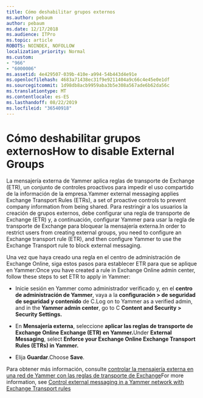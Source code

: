 ```yaml
---
title: Cómo deshabilitar grupos externos
ms.author: pebaum
author: pebaum
ms.date: 12/17/2018
ms.audience: ITPro
ms.topic: article
ROBOTS: NOINDEX, NOFOLLOW
localization_priority: Normal
ms.custom:
- "966"
- "6000006"
ms.assetid: 4e429507-039b-410e-a994-54b443d4e91e
ms.openlocfilehash: 4683a71438ec31f9e9211404a9c66c4e45e0e1df
ms.sourcegitcommit: 1d98db8acb9959aba3b5e308a567ade6b62da56c
ms.translationtype: MT
ms.contentlocale: es-ES
ms.lasthandoff: 08/22/2019
ms.locfileid: "36540918"
---
```

# <a name="how-to-disable-external-groups"></a><span data-ttu-id="74961-102">Cómo deshabilitar grupos externos</span><span class="sxs-lookup"><span data-stu-id="74961-102">How to disable External Groups</span></span>

<span data-ttu-id="74961-103">La mensajería externa de Yammer aplica reglas de transporte de Exchange (ETR), un conjunto de controles proactivos para impedir el uso compartido de la información de la empresa.</span><span class="sxs-lookup"><span data-stu-id="74961-103">Yammer external messaging applies Exchange Transport Rules (ETRs), a set of proactive controls to prevent company information from being shared.</span></span> <span data-ttu-id="74961-104">Para restringir a los usuarios la creación de grupos externos, debe configurar una regla de transporte de Exchange (ETR) y, a continuación, configurar Yammer para usar la regla de transporte de Exchange para bloquear la mensajería externa.</span><span class="sxs-lookup"><span data-stu-id="74961-104">In order to restrict users from creating external groups, you need to configure an Exchange transport rule (ETR), and then configure Yammer to use the Exchange Transport rule to block external messaging.</span></span>
  
<span data-ttu-id="74961-105">Una vez que haya creado una regla en el centro de administración de Exchange Online, siga estos pasos para establecer ETR para que se aplique en Yammer:</span><span class="sxs-lookup"><span data-stu-id="74961-105">Once you have created a rule in Exchange Online admin center, follow these steps to set ETR to apply in Yammer:</span></span>
  
- <span data-ttu-id="74961-106">Inicie sesión en Yammer como administrador verificado y, en el **centro de administración de Yammer**, vaya a la **configuración \> de seguridad de seguridad y contenido** de C.</span><span class="sxs-lookup"><span data-stu-id="74961-106">Log on to Yammer as a verified admin, and in the **Yammer admin center**, go to C **Content and Security \> Security Settings.**</span></span>

- <span data-ttu-id="74961-107">En **Mensajería externa**, seleccione **aplicar las reglas de transporte de Exchange Online Exchange (ETR) en Yammer.**</span><span class="sxs-lookup"><span data-stu-id="74961-107">Under **External Messaging**, select **Enforce your Exchange Online Exchange Transport Rules (ETRs) in Yammer.**</span></span>

- <span data-ttu-id="74961-108">Elija **Guardar**.</span><span class="sxs-lookup"><span data-stu-id="74961-108">Choose **Save**.</span></span>

<span data-ttu-id="74961-109">Para obtener más información, consulte [controlar la mensajería externa en una red de Yammer con las reglas de transporte de Exchange](https://support.office.com/article/Control-external-messaging-in-a-Yammer-network-with-Exchange-Transport-Rules-f8fd6403-c8f3-4307-9230-65304d6000d9)</span><span class="sxs-lookup"><span data-stu-id="74961-109">For more information, see [Control external messaging in a Yammer network with Exchange Transport rules](https://support.office.com/article/Control-external-messaging-in-a-Yammer-network-with-Exchange-Transport-Rules-f8fd6403-c8f3-4307-9230-65304d6000d9)</span></span>
  